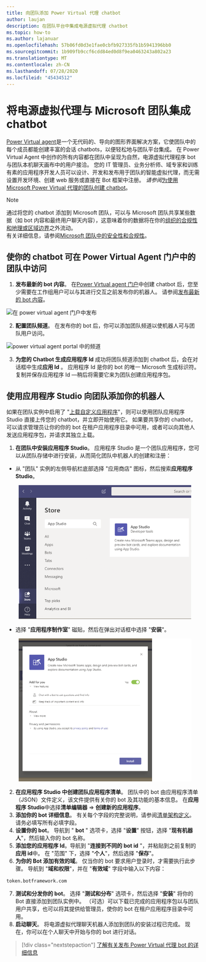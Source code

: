 ```yaml
---
title: 向团队添加 Power Virtual 代理 chatbot
author: laujan
description: 在团队平台中集成电源虚拟代理 chatbot
ms.topic: how-to
ms.author: lajanuar
ms.openlocfilehash: 57b06fd0d3e1fae0cbfb927335fb1b5941396bb0
ms.sourcegitcommit: 1b909fb9ccf6cdd84ed0d8f9ea0463243a802a23
ms.translationtype: MT
ms.contentlocale: zh-CN
ms.lasthandoff: 07/28/2020
ms.locfileid: "45434512"
---
```

# <a name="integrate-a-power-virtual-agents-chatbot-with-microsoft-teams"></a>将电源虚拟代理与 Microsoft 团队集成 chatbot

[Power Virtual agent](/power-virtual-agents/fundamentals-what-is-power-virtual-agents)是一个无代码的、导向的图形界面解决方案，它使团队中的每个成员都能创建丰富的会话 chatbots，以便轻松地与团队平台集成。 在 Power Virtual Agent 中创作的所有内容都在团队中呈现为自然，电源虚拟代理程序 bot 与团队本机聊天画布中的用户接洽。 您的 IT 管理员、业务分析师、域专家和训练有素的应用程序开发人员可以设计、开发和发布用于团队的智能虚拟代理，而无需设置开发环境、创建 web 服务或直接在 Bot 框架中注册。  *请参阅*[为使用 Microsoft Power Virtual 代理的团队创建 chatbot](../what-are-bots.md#create-a-chatbot-for-teams-with-microsoft-power-virtual-agents)。

> [!NOTE]
> 通过将您的 chatbot 添加到 Microsoft 团队，可以与 Microsoft 团队共享某些数据（如 bot 内容和最终用户聊天内容），这意味着你的数据将在你的[组织的合规性和地理或区域边界](/power-virtual-agents/data-location)之外流动。 <br/>
> 有关详细信息，请参阅[Microsoft 团队中的安全性和合规性](/MicrosoftTeams/security-compliance-overview)。

## <a name="make-your-chatbot-reachable-in-teams-in-the-power-virtual-agents-portal"></a>使你的 chatbot 可在 Power Virtual Agent 门户中的团队中访问

1. **发布最新的 bot 内容**。  在[Power Virtual agent 门户](https://powervirtualagents.microsoft.com)中创建 chatbot 后，您至少需要在工作组用户可以与其进行交互之前发布你的机器人。 请参阅[发布最新的 bot 内容](/power-virtual-agents/publication-fundamentals-publish-channels#publish-the-latest-bot-content)。

![在 power virtual agent 门户中发布](../../assets/images/pva-publish.png)

2. **配置团队频道**。 在发布你的 bot 后，你可以添加团队频道以使机器人可与团队用户访问。

![power virtual agent portal 中的频道](../../assets/images/pva-channels.png)

3. **为您的 Chatbot 生成应用程序 Id** 成功将团队频道添加到 chatbot 后，会在对话框中生成**应用 Id** 。 应用程序 Id 是你的 bot 的唯一 Microsoft 生成标识符。  复制并保存应用程序 Id —稍后将需要它来为团队创建应用程序包。

## <a name="add-your-bot-to-teams-using-app-studio"></a>使用应用程序 Studio 向团队添加你的机器人

如果在团队实例中启用了 "[上载自定义应用程序](/microsoftteams/admin-settings)"，则可以使用团队应用程序 Studio 直接上传您的 chatbot，并立即开始使用它。 如果要共享你的 chatbot，可以请求管理员让你的你的 bot 在租户应用程序目录中可用，或者可以向其他人发送应用程序包，并请求其独立上载。

1. **在团队中安装应用程序 Studio**。 应用程序 Studio 是一个团队应用程序，您可以从团队存储中进行安装，从而简化团队中机器人的创建和注册： 

  * 从 "团队" 实例的左侧导航栏底部选择 "应用商店" 图标，然后搜索**应用程序 Studio**。
>
&emsp;&emsp; <img  width="450px" title="在存储区中查找应用程序 Studio" src="../../assets/images/get-started/app-studio-store.png"/>    

  * 选择 "**应用程序制作室**" 磁贴，然后在弹出对话框中选择 "**安装**"。
>
&emsp;&emsp; <img  width="450px" title="安装应用程序 Studio" src="../../assets/images/get-started/app-studio-install.png"/>

2. **在应用程序 Studio 中创建团队应用程序清单**。  团队中的 bot 由应用程序清单（JSON）文件定义，该文件提供有关你的 bot 及其功能的基本信息。 在**应用程序 Studio**中选择**清单编辑器**   =>  **创建新的应用程序**。
3. **添加你的 bot 详细信息**。 有关每个字段的完整说明，请参阅[清单架构定义](../../resources/schema/manifest-schema.md)。 请务必填写所有必填字段。
4. **设置你的 bot**。 导航到 " **bot** " 选项卡，选择 "**设置**" 按钮，选择 "**现有机器人**"，然后输入你的 bot 名称。
5. **添加您的应用程序 Id**。导航到 "**连接到不同的 bot id** "，并粘贴到之前复制的**应用 id**中。 在 "范围" 下，选择 "**个人**"，然后选择 "**保存**"。
6. **为你的 Bot 添加有效的域**。  仅当你的 bot 要求用户登录时，才需要执行此步骤。 导航到 "**域和权限**"，并在 "**有效域**" 字段中输入以下内容：

```bash
token.botframework.com
```

7.  **测试和分发你的 bot**。 选择 "**测试和分布**" 选项卡，然后选择 "**安装**" 将你的 Bot 直接添加到团队实例中。 （可选）可以下载已完成的应用程序包以与团队用户共享，也可以将其提供给管理员，使你的 bot 在租户应用程序目录中可用。
8. **启动聊天**。 将电源虚拟代理聊天机器人添加到团队的安装过程已完成。 现在，你可以在个人聊天中开始与你的 bot 进行对话。

> [!div class="nextstepaction"]
> [了解有关发布 Power Virtual 代理 bot 的详细信息](/power-virtual-agents/publication-fundamentals-publish-channels)
